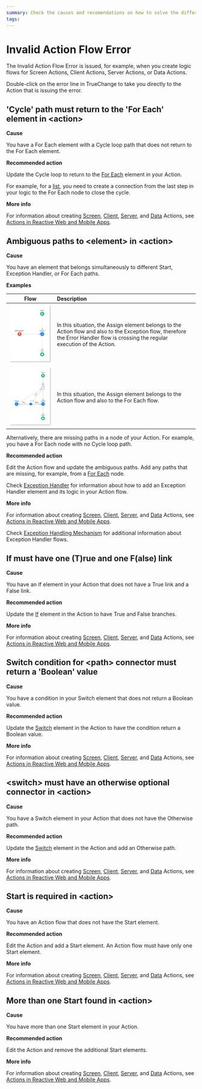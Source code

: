 ```yaml
---
summary: Check the causes and recomendations on how to solve the different Invalid Action Flow TrueChange errors
tags:
---
```


# Invalid Action Flow Error

The Invalid Action Flow Error is issued, for example, when you create logic flows for Screen Actions, Client Actions, Server Actions, or Data Actions. 

Double-click on the error line in TrueChange to take you directly to the Action that is issuing the error.

## 'Cycle' path must return to the 'For Each' element in &lt;action>

**Cause**

You have a For Each element with a Cycle loop path that does not return to the For Each element.

**Recommended action**

Update the Cycle loop to return to the [For Each](../../../ref/lang/auto/Class.For%20Each.final.md) element in your Action. 

For example, for a [list](../../../develop/logic/list-iterate.md), you need to create a connection from the last step in your logic to the For Each node to close the cycle.

**More info**

For information about creating [Screen](../../../ref/lang/auto/Class.Screen%20Action.final.md), [Client](../../../ref/lang/auto/Class.Client%20Action.final.md), [Server](../../../ref/lang/auto/Class.Server%20Action.final.md), and [Data](../../../ref/lang/auto/Class.Data%20Action.final.md) Actions, see [Actions in Reactive Web and Mobile Apps](../../../develop/logic/actions.md).

## Ambiguous paths to &lt;element> in &lt;action>

**Cause**

You have an element that belongs simultaneously to different Start, Exception Handler, or For Each paths.

**Examples**  

| Flow        | Description  |
|:-----------:|:-------------|
| ![](images/ambiguous-paths-1.png) | In this situation, the Assign element belongs to the Action flow and also to the Exception flow, therefore the Error Handler flow is crossing the regular execution of the Action. |
| ![](images/ambiguous-paths-2.png) | In this situation, the Assign element belongs to the Action flow and also to the For Each flow. |

Alternatively, there are missing paths in a node of your Action. For example, you have a For Each node with no Cycle loop path.

**Recommended action**

Edit the Action flow and update the ambiguous paths. Add any paths that are missing, for example, from a [For Each](../../../ref/lang/auto/Class.For%20Each.final.md) node. 

Check [Exception Handler](../../../ref/lang/auto/Class.Exception%20Handler.final.md) for information about how to add an Exception Handler element and its logic in your Action flow. 

**More info**

For information about creating [Screen](../../../ref/lang/auto/Class.Screen%20Action.final.md), [Client](../../../ref/lang/auto/Class.Client%20Action.final.md), [Server](../../../ref/lang/auto/Class.Server%20Action.final.md), and [Data](../../../ref/lang/auto/Class.Data%20Action.final.md) Actions, see [Actions in Reactive Web and Mobile Apps](../../../develop/logic/actions.md).

Check [Exception Handling Mechanism](../../../develop/logic/exceptions/handling-mechanism.md) for additional information about Exception Handler flows.

## If must have one (T)rue and one F(alse) link
  
**Cause**

You have an If element in your Action that does not have a True link and a False link.

**Recommended action**

Update the [If](../../../ref/lang/auto/Class.If.final.md) element in the Action to have True and False branches.

**More info**

For information about creating [Screen](../../../ref/lang/auto/Class.Screen%20Action.final.md), [Client](../../../ref/lang/auto/Class.Client%20Action.final.md), [Server](../../../ref/lang/auto/Class.Server%20Action.final.md), and [Data](../../../ref/lang/auto/Class.Data%20Action.final.md) Actions, see [Actions in Reactive Web and Mobile Apps](../../../develop/logic/actions.md).

## Switch condition for &lt;path> connector must return a 'Boolean' value
  
**Cause**

You have a condition in your Switch element that does not return a Boolean value.

**Recommended action**

Update the [Switch](../../../ref/lang/auto/Class.Switch.final.md) element in the Action to have the condition return a Boolean value.

**More info**

For information about creating [Screen](../../../ref/lang/auto/Class.Screen%20Action.final.md), [Client](../../../ref/lang/auto/Class.Client%20Action.final.md), [Server](../../../ref/lang/auto/Class.Server%20Action.final.md), and [Data](../../../ref/lang/auto/Class.Data%20Action.final.md) Actions, see [Actions in Reactive Web and Mobile Apps](../../../develop/logic/actions.md).

## &lt;switch> must have an otherwise optional connector in &lt;action>
  
**Cause**

You have a Switch element in your Action that does not have the Otherwise path.

**Recommended action**

Update the [Switch](../../../ref/lang/auto/Class.Switch.final.md) element in the Action and add an Otherwise path.

**More info**

For information about creating [Screen](../../../ref/lang/auto/Class.Screen%20Action.final.md), [Client](../../../ref/lang/auto/Class.Client%20Action.final.md), [Server](../../../ref/lang/auto/Class.Server%20Action.final.md), and [Data](../../../ref/lang/auto/Class.Data%20Action.final.md) Actions, see [Actions in Reactive Web and Mobile Apps](../../../develop/logic/actions.md).

## Start is required in &lt;action>

**Cause**

You have an Action flow that does not have the Start element.

**Recommended action**

Edit the Action and add a Start element. An Action flow must have only one Start element.

**More info**

For information about creating [Screen](../../../ref/lang/auto/Class.Screen%20Action.final.md), [Client](../../../ref/lang/auto/Class.Client%20Action.final.md), [Server](../../../ref/lang/auto/Class.Server%20Action.final.md), and [Data](../../../ref/lang/auto/Class.Data%20Action.final.md) Actions, see [Actions in Reactive Web and Mobile Apps](../../../develop/logic/actions.md).

## More than one Start found in &lt;action>

**Cause**

You have more than one Start element in your Action.

**Recommended action**

Edit the Action and remove the additional Start elements.

**More info**

For information about creating [Screen](../../../ref/lang/auto/Class.Screen%20Action.final.md), [Client](../../../ref/lang/auto/Class.Client%20Action.final.md), [Server](../../../ref/lang/auto/Class.Server%20Action.final.md), and [Data](../../../ref/lang/auto/Class.Data%20Action.final.md) Actions, see [Actions in Reactive Web and Mobile Apps](../../../develop/logic/actions.md).
